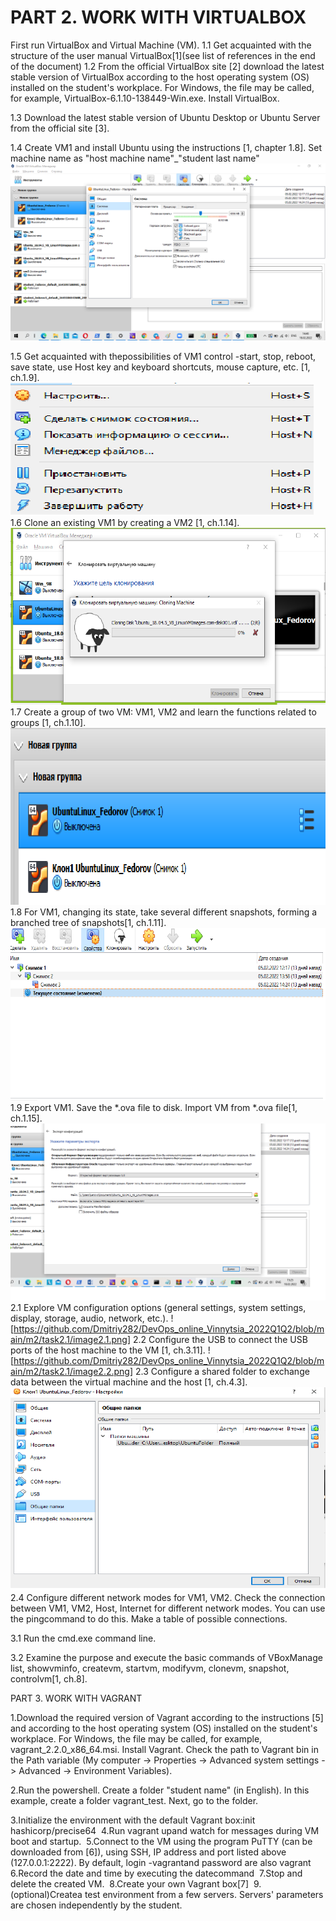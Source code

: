 # PART 2. WORK WITH VIRTUALBOX
First run VirtualBox and Virtual Machine (VM). 1.1 Get acquainted with the structure of the user manual VirtualBox[1](see list of references in the end of the document)
1.2 From the official VirtualBox site [2] download the latest stable version of VirtualBox according to the host operating system (OS) installed on the student's workplace. For Windows, the file may be called, for example, VirtualBox-6.1.10-138449-Win.exe. Install VirtualBox.

1.3 Download the latest stable version of Ubuntu Desktop or Ubuntu Server from the official site [3].

1.4 Create VM1 and install Ubuntu using the instructions [1, chapter 1.8]. Set machine name as "host machine name"_"student last name"
 ![](https://github.com/Dmitriy282/DevOps_online_Vinnytsia_2022Q1Q2/blob/main/m2/task2.1/image1.4.png?raw=true)
 
1.5 Get acquainted with thepossibilities of VM1 control -start, stop, reboot, save state, use Host key and keyboard shortcuts, mouse capture, etc. [1, ch.1.9].
 ![](https://github.com/Dmitriy282/DevOps_online_Vinnytsia_2022Q1Q2/blob/main/m2/task2.1/image1.5.png)
1.6 Clone an existing VM1 by creating a VM2 [1, ch.1.14].
 ![](https://github.com/Dmitriy282/DevOps_online_Vinnytsia_2022Q1Q2/blob/main/m2/task2.1/image1.6.png)
1.7 Create a group of two VM: VM1, VM2 and learn the functions related to groups [1, ch.1.10].
 ![](https://github.com/Dmitriy282/DevOps_online_Vinnytsia_2022Q1Q2/blob/main/m2/task2.1/image1.7.png)
1.8 For VM1, changing its state, take several different snapshots, forming a branched tree of snapshots[1, ch.1.11].
 ![](https://github.com/Dmitriy282/DevOps_online_Vinnytsia_2022Q1Q2/blob/main/m2/task2.1/image1.8.png)
1.9 Export VM1. Save the *.ova file to disk. Import VM from *.ova file[1, ch.1.15].
 ![](https://github.com/Dmitriy282/DevOps_online_Vinnytsia_2022Q1Q2/blob/main/m2/task2.1/image1.9.png)
2.1 Explore VM configuration options (general settings, system settings, display, storage, audio, network, etc.).
 ![https://github.com/Dmitriy282/DevOps_online_Vinnytsia_2022Q1Q2/blob/main/m2/task2.1/image2.1.png]
2.2 Configure the USB to connect the USB ports of the host machine to the VM [1, ch.3.11].
 ![https://github.com/Dmitriy282/DevOps_online_Vinnytsia_2022Q1Q2/blob/main/m2/task2.1/image2.2.png]
2.3 Configure a shared folder to exchange data between the virtual machine and the host [1, ch.4.3].
 ![](https://github.com/Dmitriy282/DevOps_online_Vinnytsia_2022Q1Q2/blob/main/m2/task2.1/image2.3.png)
2.4 Configure different network modes for VM1, VM2. Check the connection between VM1, VM2, Host, Internet for different network modes. You can use the pingcommand to do this. Make a table of possible connections.

3.1 Run the cmd.exe command line.

3.2 Examine the purpose and execute the basic commands of VBoxManage list, showvminfo, createvm, startvm, modifyvm, clonevm, snapshot, controlvm[1, ch.8].

PART 3. WORK WITH VAGRANT

1.Download the required version of Vagrant according to the instructions [5] and according to the host operating system (OS) installed on the student's workplace. For Windows, the file may be called, for example, vagrant_2.2.0_x86_64.msi. Install Vagrant. Check the path to Vagrant bin in the Path variable (My computer -> Properties -> Advanced system settings -> Advanced -> Environment Variables).

2.Run the powershell. Create a folder "student name" (in English). In this example, create a folder vagrant_test. Next, go to the folder.

3.Initialize the environment with the default Vagrant box:init hashicorp/precise64
 ![]()
4.Run vagrant upand watch for messages during VM boot and startup.
 ![]()
5.Connect to the VM using the program PuTTY (can be downloaded from [6]), using SSH, IP address and port listed above (127.0.0.1:2222). By default, login -vagrantand password are also vagrant
 ![]()
6.Record the date and time by executing the datecommand
 ![]()
7.Stop and delete the created VM.
 ![]()
8.Create your own Vagrant box[7]
 ![]()
9.(optional)Createa test environment from a few servers. Servers' parameters are chosen independently by the student.
 ![]()
